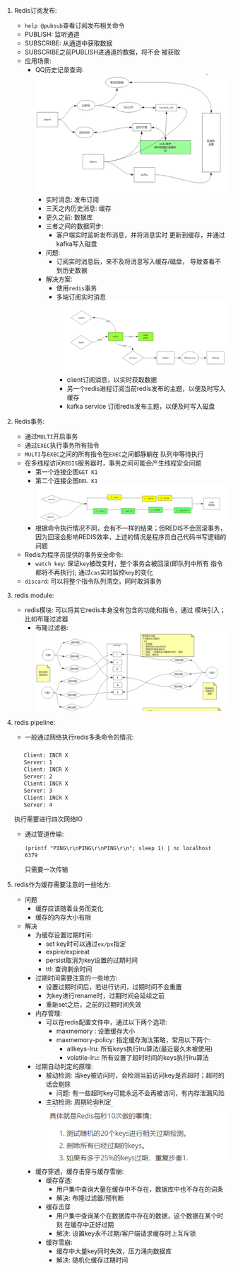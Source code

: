 1. Redis订阅发布:
    - `help @pubsub`查看订阅发布相关命令
    - PUBLISH: 监听通道
    - SUBSCRIBE: 从通道中获取数据
    - SUBSCRIBE之前PUBLISH进通道的数据，将不会
    被获取
    - 应用场景:
        - QQ历史记录查询:
            ![redishistory](./images/redishistroyapplication.png)
            - 实时消息: 发布订阅
            - 三天之内历史消息: 缓存
            - 更久之前: 数据库
            - 三者之间的数据同步:
                - 客户端实时监听发布消息，并将消息实时
                更新到缓存，并通过kafka写入磁盘
            - 问题:
                - 订阅实时消息后，来不及将消息写入缓存/磁盘，
                导致查看不到历史数据
            - 解决方案:
                - 使用`redis`事务
                - 多端订阅实时消息
                    ![redismultipublish](./images/redismultipublish.png)
                    - client订阅消息，以实时获取数据
                    - 另一个redis进程订阅当前redis发布的主题，以便及时写入缓存
                    - kafka service 订阅redis发布主题，以便及时写入磁盘
                    
2. Redis事务:
    - 通过`MULTI`开启事务
    - 通过`EXEC`执行事务所有指令
    - `MULTI`与`EXEC`之间的所有指令在`EXEC`之间都静躺在
    队列中等待执行
    - 在多线程访问`REDIS`服务器时，事务之间可能会产生线程安全问题
        - 第一个连接企图`GET K1`
        - 第二个连接企图`DEL K1`
        ![REDISTRANSACTION](./IMAGES/REDISTRANSACTION.PNG)
        - 根据命令执行情况不同，会有不一样的结果；但REDIS不会回滚事务，
        因为回滚会影响REDIS效率，上述的情况是程序员自己代码书写逻辑的问题
    - Redis为程序员提供的事务安全命令:
        - `watch key`: 保证`key`被改变时，整个事务会被回滚(即队列中所有
        指令都将不再执行); 通过`cas`实时监控`key`的变化
    - `discard`: 可以将整个指令队列清空，同时取消事务 
    
3. redis module: 
    - redis模块: 可以将其它redis本身没有包含的功能和指令，通过 模块引入；比如布隆过滤器 
        - 布隆过滤器: ![bloomfilters](./images/bloomfilter.png) 
        
4. redis pipeline:
    - 一般通过网络执行redis多条命令的情况:
    ###
          Client: INCR X
          Server: 1
          Client: INCR X
          Server: 2
          Client: INCR X
          Server: 3
          Client: INCR X
          Server: 4
    执行需要进行四次网络IO
    - 通过管道传输:
        ````
        (printf "PING\r\nPING\r\nPING\r\n"; sleep 1) | nc localhost 6379
      ```` 
      只需要一次传输
     
5. redis作为缓存需要注意的一些地方:
    - 问题
        - 缓存应该随着业务而变化
        - 缓存的内存大小有限
    - 解决
        - 为缓存设置过期时间:
            - set key时可以通过`ex/px`指定
            - expire/expireat
            - persist取消为key设置的过期时间
            - ttl: 查询剩余时间
        - 过期时间需要注意的一些地方:
            - 设置过期时间后，若进行访问，过期时间不会重置
            - 为key进行rename时，过期时间会延续之前
            - 重新set之后，之前的过期时间失效
        - 内存管理:
            - 可以在redis配置文件中，通过以下两个选项:
                - maxmemory <bytes>: 设置缓存大小
                - maxmemory-policy: 指定缓存淘汰策略，常用以下两个:
                    - allkeys-lru: 所有keys执行lru算法(最近最久未被使用)
                    - volatile-lru: 所有设置了超时时间的keys执行lru算法
        - 过期自动判定的原理:
            - 被动检测: 当key被访问时，会检测当前访问key是否超时；超时的话会剔除
                - 问题: 有一些超时key可能永远不会再被访问，有内存泄漏风险
            - 主动检测: 周期轮询判定
                ![redisexpire](./images/redisexpire.png)
        - 缓存穿透，缓存击穿与缓存雪崩:
            - 缓存穿透:
                - 用户集中查询大量在缓存中不存在，数据库中也不存在的词条
                - 解决: 布隆过滤器/预判断
            - 缓存击穿    
                - 用户集中查询某个在数据库中存在的数据，这个数据在某个时刻
                在缓存中正好过期
                - 解决: 设置key永不过期/客户端请求缓存时上互斥锁
            - 缓存雪崩:
                - 缓存中大量key同时失效，压力涌向数据库 
                - 解决: 随机化缓存过期时间
                
 